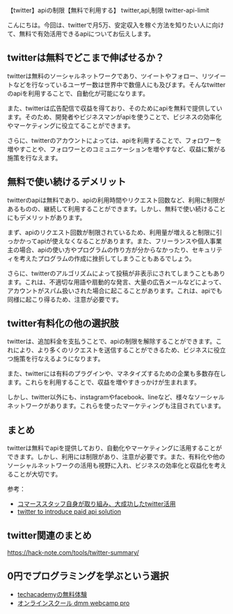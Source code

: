 【twitter】apiの制限【無料で利用する】
twitter,api,制限
twitter-api-limit

こんにちは。今回は、twitterで月5万、安定収入を稼ぐ方法を知りたい人に向けて、無料で有効活用できるapiについてお伝えします。

## twitterは無料でどこまで伸ばせるか？

twitterは無料のソーシャルネットワークであり、ツイートやフォロー、リツイートなどを行なっているユーザー数は世界中で数億人にも及びます。そんなtwitterのapiを利用することで、自動化が可能になります。

また、twitterは広告配信で収益を得ており、そのためにapiを無料で提供しています。そのため、開発者やビジネスマンがapiを使うことで、ビジネスの効率化やマーケティングに役立てることができます。

さらに、twitterのアカウントによっては、apiを利用することで、フォロワーを増やすことや、フォロワーとのコミュニケーションを増やすなど、収益に繋がる施策を行なえます。

## 無料で使い続けるデメリット

twitterのapiは無料であり、apiの利用時間やリクエスト回数など、利用に制限があるものの、継続して利用することができます。しかし、無料で使い続けることにもデメリットがあります。

まず、apiのリクエスト回数が制限されているため、利用量が増えると制限に引っかかってapiが使えなくなることがあります。また、フリーランスや個人事業主の場合、apiの使い方やプログラムの作り方が分からなかったり、セキュリティを考えたプログラムの作成に挫折してしまうこともあるでしょう。

さらに、twitterのアルゴリズムによって投稿が非表示にされてしまうこともあります。これは、不適切な用語や扇動的な発言、大量の広告メールなどによって、アカウントがスパム扱いされた場合に起こることがあります。これは、apiでも同様に起こり得るため、注意が必要です。

## twitter有料化の他の選択肢

twitterは、追加料金を支払うことで、apiの制限を解除することができます。これにより、より多くのリクエストを送信することができるため、ビジネスに役立つ施策を行なえるようになります。

また、twitterには有料のプラグインや、マネタイズするための企業も多数存在します。これらを利用することで、収益を増やすきっかけが生まれます。

しかし、twitter以外にも、instagramやfacebook、lineなど、様々なソーシャルネットワークがあります。これらを使ったマーケティングも注目されています。

## まとめ

twitterは無料でapiを提供しており、自動化やマーケティングに活用することができます。しかし、利用には制限があり、注意が必要です。また、有料化や他のソーシャルネットワークの活用も視野に入れ、ビジネスの効率化と収益化を考えることが大切です。

参考：

- [コマーススタッフ自身が取り組み、大成功したtwitter活用](https://dev.classmethod.jp/articles/staff_social_media/)
- [twitter to introduce paid api solution](https://www.business-standard.com/article/news-ani/twitter-to-introduce-paid-api-solution-121100101118_1.html)

## twitter関連のまとめ
https://hack-note.com/tools/twitter-summary/


## 0円でプログラミングを学ぶという選択
- [techacademyの無料体験](//af.moshimo.com/af/c/click?a_id=2612475&amp;p_id=1555&amp;pc_id=2816&amp;pl_id=22706&amp;url=https%3a%2f%2ftechacademy.jp%2fhtmlcss-trial%3futm_source%3dmoshimo%26utm_medium%3daffiliate%26utm_campaign%3dtextad)
- [オンラインスクール dmm webcamp pro](//af.moshimo.com/af/c/click?a_id=2612482&amp;p_id=1363&amp;pc_id=2297&amp;pl_id=39999&amp;guid=on)

